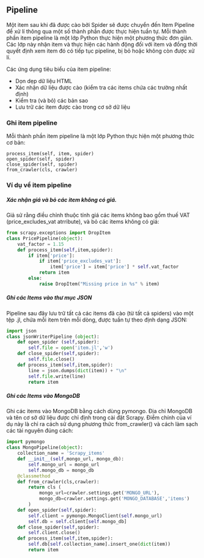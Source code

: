 ## Pipeline
Một item sau khi đã được cào bởi Spider sẽ được chuyển đến Item Pipeline để xử lí thông qua một số thành phần được thực hiện tuần tự.
Mỗi thành phần item pipeline là một lớp Python thực hiện một phương thức đơn giản. Các lớp này nhận item và thực hiện các hành động đối với item và đồng thời quyết định xem item đó có tiếp tục pipeline, bị bỏ hoặc không còn được xử lí.

Các ứng dụng tiêu biểu của item pipeline:
-	Dọn dẹp dữ liệu HTML
-	Xác nhận dữ liệu được cào (kiểm tra các items chứa các trường nhất định)
-	Kiểm tra (và bỏ)  các bản sao
-	Lưu trữ các item được cào trong cơ sở dữ liệu
### Ghi item pipeline
Mỗi thành phần item pipeline là một lớp Python thực hiện một phương thức cơ bản:
```lightning
process_item(self, item, spider)
open_spider(self, spider)
close_spider(self, spider)
from_crawler(cls, crawler)
```
### Ví dụ về item pipeline
##### Xác nhận giá và bỏ các item không có giá.
Giả sử rằng điều chỉnh thuộc tính giá các items không bao gồm thuế VAT (price_excludes_vat atrribute), và bỏ các items không có giá:
```python
from scrapy.exceptions import DropItem
class PricePipeline(object):
    vat_factor = 1.15
    def process_item(self,item,spider):
        if item['price']:
            if item['price_excludes_vat']:
                item['price'] = item['price'] * self.vat_factor
            return item
        else:
            raise DropItem("Missing price in %s" % item)
```
##### Ghi các Items vào thư mục JSON
Pipeline sau đây lưu trữ tất cả các items đã cào (từ tất cả spiders) vào một tệp .jl, chứa mỗi item trên mỗi dòng, được tuần tự theo định dạng JSON:

```python
import json
class jsonWriterPipeline (object):
    def open_spider (self,spider):
        self.file = open('item.jl','w')
    def close_spider(self,spider):
        self.file.close()
    def process_item(self,item,spider):
        line = json.dumps(dict(item)) + "\n"
        self.file.write(line)
        return item
```
##### Ghi các Items vào MongoDB
Ghi các items vào MongoDB bằng cách dùng pymongo. Địa chỉ MongoDB và tên cơ sở dữ liệu được chỉ định trong cài đặt Scrapy.
Điểm chính của ví dụ này là chỉ ra cách sử dụng phương thức from_crawler() và cách làm sạch các tài nguyên đúng cách:
```python
import pymongo
class MongoPipeline(object):
    collection_name = 'Scrapy_items'
    def __init__(self,mongo_url, mongo_db):
        self.mongo_url = mongo_url
        self.mongo_db = mongo_db
    @classmethod
    def from_crawler(cls,crawler):
        return cls (
            mongo_url=crawler.settings.get('MONGO_URL'),
            mongo_db=crawler.settings.get('MONGO_DATABASE','items')
        )
    def open_spider(self,spider):
        self.client = pymongo.MongoClient(self.mongo_url)
        self.db = self.client[self.mongo_db]
    def close_spider(self,spider):
        self.client.close()
    def process_item(self,item,spider):
        self.db[self.collection_name].insert_one(dict(item))
        return item
```